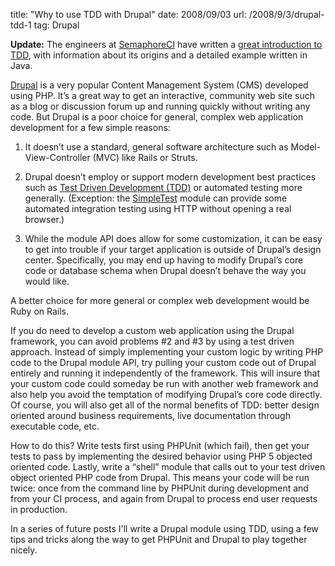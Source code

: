 title: "Why to use TDD with Drupal"
date: 2008/09/03
url: /2008/9/3/drupal-tdd-1
tag: Drupal

<b>Update:</b> The engineers at [SemaphoreCI](https://semaphoreci.com/) have
written a [great introduction to
TDD](https://semaphoreci.com/blog/test-driven-development), with information
about its origins and a detailed example written in Java.

[Drupal](http://drupal.org) is a very popular Content Management System (CMS)
developed using PHP. It’s a great way to get an interactive, community web site
such as a blog or discussion forum up and running quickly without writing any
code. But Drupal is a poor choice for general, complex web application
development for a few simple reasons:

1. It doesn’t use a standard, general software architecture such as
   Model-View-Controller (MVC) like Rails or Struts.

2. Drupal doesn’t employ or support modern development best practices such as
   [Test Driven Development (TDD)](http://en.wikipedia.org/wiki/Test-driven_development) or automated
   testing more generally. (Exception: the [SimpleTest](http://drupal.org/project/simpletest) module can provide some
   automated integration testing using HTTP without opening a real browser.)

3. While the module API does allow for some customization, it can be easy to
   get into trouble if your target application is outside of Drupal’s design
   center. Specifically, you may end up having to modify Drupal’s core code or
   database schema when Drupal doesn’t behave the way you would like.

A better choice for more general or complex web development would be Ruby on
Rails.

If you do need to develop a custom web application using the Drupal framework,
you can avoid problems #2 and #3 by using a test driven approach. Instead of
simply implementing your custom logic by writing PHP code to the Drupal module
API, try pulling your custom code out of Drupal entirely and running it
independently of the framework. This will insure that your custom code could
someday be run with another web framework and also help you avoid the
temptation of modifying Drupal’s core code directly. Of course, you will also
get all of the normal benefits of TDD: better design oriented around business
requirements, live documentation through executable code, etc.


How to do this? Write tests first using PHPUnit (which fail), then get your
tests to pass by implementing the desired behavior using PHP 5 objected
oriented code. Lastly, write a “shell” module that calls out to your test
driven object oriented PHP code from Drupal. This means your code will be run
twice: once from the command line by PHPUnit during development and from your
CI process, and again from Drupal to process end user requests in production.


In a series of future posts I'll write a Drupal module using TDD, using a few
tips and tricks along the way to get PHPUnit and Drupal to play together
nicely.
